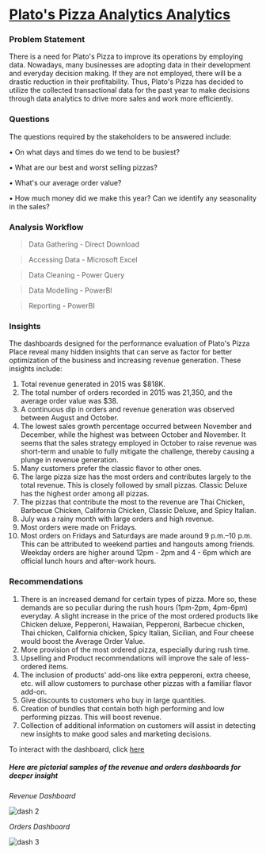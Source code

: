 # [Plato's Pizza Analytics Analytics](https://github.com/ramanprecious/Data-Analyst-Portfolio-PowerBI/tree/main/Covid19%20Analytics)

### Problem Statement
There is a need for Plato's Pizza to improve its operations by employing data. Nowadays, many businesses are adopting data in their development and everyday decision making. If they are not employed, there will be a drastic reduction in their profitability. Thus, Plato's Pizza has decided to utilize the collected transactional data for the past year to make decisions through data analytics to drive more sales and work more efficiently.

### Questions
The questions required by the stakeholders to be answered include:

• On what days and times do we tend to be busiest?

• What are our best and worst selling pizzas?

• What's our average order value?

• How much money did we make this year? Can we identify any
seasonality in the sales?

### Analysis Workflow

> Data Gathering - Direct Download

> Accessing Data - Microsoft Excel

> Data Cleaning - Power Query

> Data Modelling - PowerBI

> Reporting - PowerBI

### Insights
The dashboards designed for the performance evaluation of Plato's Pizza Place reveal many hidden insights that can serve as factor for better optimization of the business and increasing revenue generation. These insights include:

1. Total revenue generated in 2015 was $818K.
2. The total number of orders recorded in 2015 was 21,350, and the average order value was $38.
3. A continuous dip in orders and revenue generation was observed between August and October.
4. The lowest sales growth percentage occurred between November and December, while the highest was between October and November. It seems that the sales strategy employed in October to raise revenue was short-term and unable to fully mitigate the challenge, thereby causing a plunge in revenue generation.
5. Many customers prefer the classic flavor to other ones.
6. The large pizza size has the most orders and contributes largely to the total revenue. This is closely followed by small pizzas.
Classic Deluxe has the highest order among all pizzas.
7. The pizzas that contribute the most to the revenue are Thai Chicken, Barbecue Chicken, California Chicken, Classic Deluxe, and Spicy Italian.
8. July was a rainy month with large orders and high revenue. 
9. Most orders were made on Fridays.
10. Most orders on Fridays and Saturdays are made around 9 p.m.–10 p.m. This can be attributed to weekend parties and hangouts among friends.
Weekday orders are higher around 12pm - 2pm and 4 - 6pm which are official lunch hours and after-work hours.

### Recommendations
1. There is an increased demand for certain types of pizza. More so, these demands are so peculiar during the rush hours (1pm-2pm, 4pm-6pm) everyday. A slight increase in the price of the most ordered products like Chicken deluxe, Pepperoni, Hawaiian, Pepperoni, Barbecue chicken, Thai chicken, California chicken, Spicy Italian, Sicilian, and Four cheese would boost the Average Order Value.
2. More provision of the most ordered pizza, especially during rush time.
3. Upselling and Product recommendations will improve the sale of less-ordered items.
4. The inclusion of products' add-ons like extra pepperoni, extra cheese, etc. will allow customers to purchase other pizzas with a familiar flavor add-on.
5. Give discounts to customers who buy in large quantities.
6. Creation of bundles that contain both high performing and low performing pizzas. This will boost revenue.
7. Collection of additional information on customers will assist  in detecting new insights to make good sales and marketing decisions.

To interact with the dashboard, click [here](https://app.powerbi.com/groups/me/reports/ceecefec-ce0f-421c-a0cc-ec9c47c9ca9d/ReportSection823b1cf09c489e3e4c64?experience=power-bi)

##### Here are pictorial samples of the revenue and orders dashboards for deeper insight
*Revenue Dashboard*

![dash 2](https://github.com/ramanprecious/Data-Analyst-Portfolio-PowerBI/assets/62135469/e3e26df2-f0c6-4fc6-93d8-4afd015644fa)

*Orders Dashboard*

![dash 3](https://github.com/ramanprecious/Data-Analyst-Portfolio-PowerBI/assets/62135469/0da6f4ce-6864-43aa-a7f9-c6fb60d83eff)
